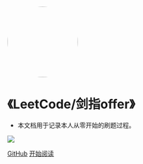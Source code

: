 <img width="160px" height="160px" style="border-radius: 50%" bor src="./img/k7.ico">

# 《LeetCode/剑指offer》

- 本文档用于记录本人从零开始的刷题过程。

 [<img src="https://img.shields.io/badge/%E7%A4%BA%E4%BE%8B-%E6%AC%A2%E8%BF%8E%E8%AE%BF%E9%97%AE-important">](https://github.com/glong1997)

[GitHub](https://github.com/glong1997)
[开始阅读](README.md)

